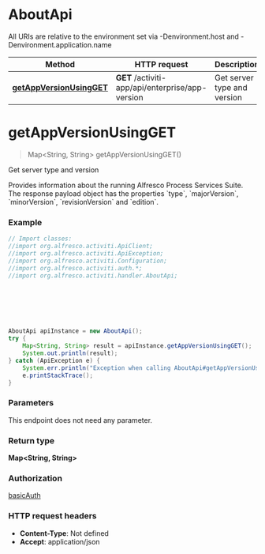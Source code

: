 # AboutApi

All URIs are relative to the environment set via -Denvironment.host and -Denvironment.application.name

Method | HTTP request | Description
------------- | ------------- | -------------
[**getAppVersionUsingGET**](AboutApi.md#getAppVersionUsingGET) | **GET** /activiti-app/api/enterprise/app-version | Get server type and version

<a name="getAppVersionUsingGET"></a>
# **getAppVersionUsingGET**
> Map&lt;String, String&gt; getAppVersionUsingGET()

Get server type and version

Provides information about the running Alfresco Process Services Suite. The response payload object has the properties &#x60;type&#x60;, &#x60;majorVersion&#x60;, &#x60;minorVersion&#x60;, &#x60;revisionVersion&#x60; and &#x60;edition&#x60;.

### Example
```java
// Import classes:
//import org.alfresco.activiti.ApiClient;
//import org.alfresco.activiti.ApiException;
//import org.alfresco.activiti.Configuration;
//import org.alfresco.activiti.auth.*;
//import org.alfresco.activiti.handler.AboutApi;







AboutApi apiInstance = new AboutApi();
try {
    Map<String, String> result = apiInstance.getAppVersionUsingGET();
    System.out.println(result);
} catch (ApiException e) {
    System.err.println("Exception when calling AboutApi#getAppVersionUsingGET");
    e.printStackTrace();
}
```

### Parameters
This endpoint does not need any parameter.

### Return type

**Map&lt;String, String&gt;**

### Authorization

[basicAuth](../README.md#basicAuth)

### HTTP request headers

 - **Content-Type**: Not defined
 - **Accept**: application/json

